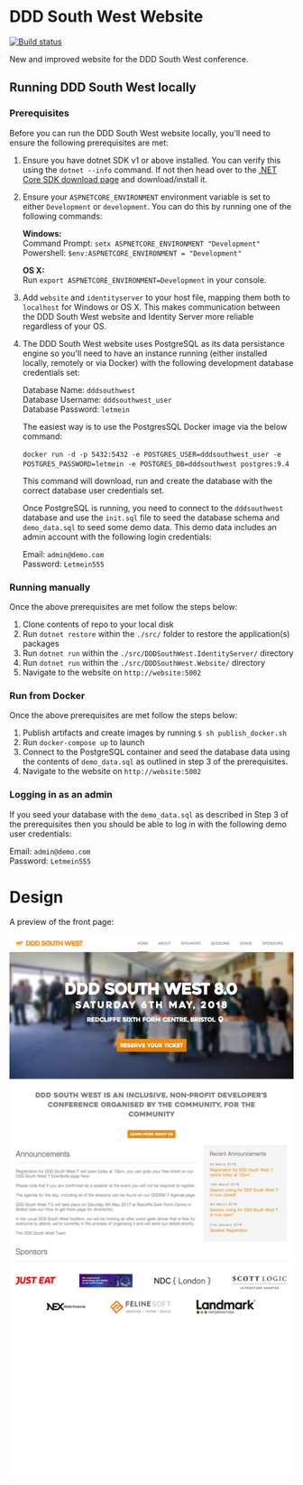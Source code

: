 # DDD South West Website

[![Build status](https://ci.appveyor.com/api/projects/status/bq2h8brn3j1omihq?svg=true)](https://ci.appveyor.com/project/DDDSW/dddsouthwest-web)

New and improved website for the DDD South West conference.

## Running DDD South West locally

### Prerequisites

Before you can run the DDD South West website locally, you'll need to ensure the following prerequisites are met:

1. Ensure you have dotnet SDK v1 or above installed. You can verify this using the `dotnet --info` command. If not then head over to the [.NET Core SDK download page](https://www.microsoft.com/net/download/windows) and download/install it.

2. Ensure your `ASPNETCORE_ENVIRONMENT` environment variable is set to either `Development` or `development`. You can do this by running one of the following commands:

   **Windows:**  
   Command Prompt: `setx ASPNETCORE_ENVIRONMENT "Development"`  
   Powershell: `$env:ASPNETCORE_ENVIRONMENT = "Development"`

   **OS X:**  
   Run `export ASPNETCORE_ENVIRONMENT=Development` in your console.

3. Add `website` and `identityserver` to your host file, mapping them both to `localhost` for Windows or OS X. This makes communication between the DDD South West website and Identity Server more reliable regardless of your OS.

4. The DDD South West website uses PostgreSQL as its data persistance engine so you'll need to have an instance running (either installed locally, remotely or via Docker) with the following development database credentials set:

   Database Name: `dddsouthwest`  
   Database Username: `dddsouthwest_user`  
   Database Password: `letmein`  

   The easiest way is to use the PostgresSQL Docker image via the below command:

   `docker run -d -p 5432:5432 -e POSTGRES_USER=dddsouthwest_user -e POSTGRES_PASSWORD=letmein -e POSTGRES_DB=dddsouthwest postgres:9.4`

   This command will download, run and create the database with the correct database user credentials set.

   Once PostgreSQL is running, you need to connect to the `dddsouthwest` database and use the `init.sql` file to seed the database schema and `demo_data.sql` to seed some demo data. This demo data includes an admin account with the following login credentials:

   Email: `admin@demo.com`  
   Password: `Letmein555`

### Running manually

Once the above prerequisites are met follow the steps below:

1. Clone contents of repo to your local disk
2. Run `dotnet restore` within the `./src/` folder to restore the application(s) packages
3. Run `dotnet run` within the `./src/DDDSouthWest.IdentityServer/` directory
4. Run `dotnet run` within the `./src/DDDSouthWest.Website/` directory
5. Navigate to the website on `http://website:5002`

### Run from Docker

Once the above prerequisites are met follow the steps below:

1. Publish artifacts and create images by running `$ sh publish_docker.sh`
2. Run `docker-compose up` to launch
3. Connect to the PostgreSQL container and seed the database data using the contents of `demo_data.sql` as outlined in step 3 of the prerequisites.
4. Navigate to the website on `http://website:5002`

### Logging in as an admin

If you seed your database with the `demo_data.sql` as described in Step 3 of the prerequisites then you should be able to log in with the following demo user credentials:

Email: `admin@demo.com`  
Password: `Letmein555`

# Design

A preview of the front page:

![preview](./preview.jpg)
